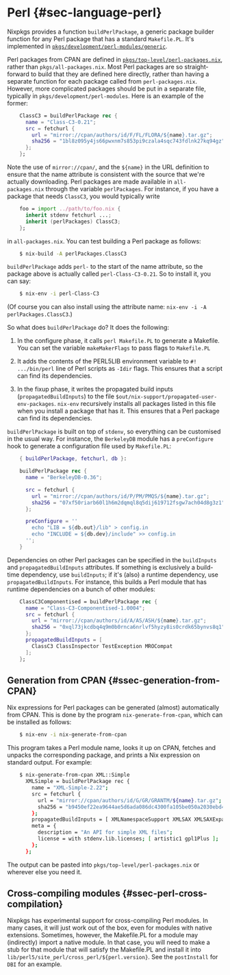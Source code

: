 Perl {#sec-language-perl}
====

Nixpkgs provides a function `buildPerlPackage`, a generic package
builder function for any Perl package that has a standard `Makefile.PL`.
It's implemented in
[`pkgs/development/perl-modules/generic`](https://github.com/NixOS/nixpkgs/blob/master/pkgs/development/perl-modules/generic).

Perl packages from CPAN are defined in
[`pkgs/top-level/perl-packages.nix`](https://github.com/NixOS/nixpkgs/blob/master/pkgs/top-level/perl-packages.nix),
rather than `pkgs/all-packages.nix`. Most Perl packages are so
straight-forward to build that they are defined here directly, rather
than having a separate function for each package called from
`perl-packages.nix`. However, more complicated packages should be put in
a separate file, typically in `pkgs/development/perl-modules`. Here is
an example of the former:
```nix
    ClassC3 = buildPerlPackage rec {
      name = "Class-C3-0.21";
      src = fetchurl {
        url = "mirror://cpan/authors/id/F/FL/FLORA/${name}.tar.gz";
        sha256 = "1bl8z095y4js66pwxnm7s853pi9czala4sqc743fdlnk27kq94gz";
      };
    };
```
Note the use of `mirror://cpan/`, and the `${name}` in the URL
definition to ensure that the name attribute is consistent with the
source that we're actually downloading. Perl packages are made available
in `all-packages.nix` through the variable `perlPackages`. For instance,
if you have a package that needs `ClassC3`, you would typically write
```nix
    foo = import ../path/to/foo.nix {
      inherit stdenv fetchurl ...;
      inherit (perlPackages) ClassC3;
    };
```
in `all-packages.nix`. You can test building a Perl package as follows:
```sh
    $ nix-build -A perlPackages.ClassC3
```
`buildPerlPackage` adds `perl-` to the start of the name attribute, so
the package above is actually called `perl-Class-C3-0.21`. So to install
it, you can say:
```sh
    $ nix-env -i perl-Class-C3
```
(Of course you can also install using the attribute name: `nix-env -i
  -A perlPackages.ClassC3`.)

So what does `buildPerlPackage` do? It does the following:

1.  In the configure phase, it calls `perl Makefile.PL` to generate a
    Makefile. You can set the variable `makeMakerFlags` to pass flags to
    `Makefile.PL`

2.  It adds the contents of the PERL5LIB environment variable to
    `#! .../bin/perl` line of Perl scripts as `-Idir` flags. This
    ensures that a script can find its dependencies.

3.  In the fixup phase, it writes the propagated build inputs
    (`propagatedBuildInputs`) to the file
    `$out/nix-support/propagated-user-env-packages`. `nix-env`
    recursively installs all packages listed in this file when you
    install a package that has it. This ensures that a Perl package can
    find its dependencies.

`buildPerlPackage` is built on top of `stdenv`, so everything can be
customised in the usual way. For instance, the `BerkeleyDB` module has a
`preConfigure` hook to generate a configuration file used by
`Makefile.PL`:
```nix
    { buildPerlPackage, fetchurl, db }:

    buildPerlPackage rec {
      name = "BerkeleyDB-0.36";

      src = fetchurl {
        url = "mirror://cpan/authors/id/P/PM/PMQS/${name}.tar.gz";
        sha256 = "07xf50riarb60l1h6m2dqmql8q5dij619712fsgw7ach04d8g3z1";
      };

      preConfigure = ''
        echo "LIB = ${db.out}/lib" > config.in
        echo "INCLUDE = ${db.dev}/include" >> config.in
      '';
    }
```
Dependencies on other Perl packages can be specified in the
`buildInputs` and `propagatedBuildInputs` attributes. If something is
exclusively a build-time dependency, use `buildInputs`; if it's (also) a
runtime dependency, use `propagatedBuildInputs`. For instance, this
builds a Perl module that has runtime dependencies on a bunch of other
modules:
```nix
    ClassC3Componentised = buildPerlPackage rec {
      name = "Class-C3-Componentised-1.0004";
      src = fetchurl {
        url = "mirror://cpan/authors/id/A/AS/ASH/${name}.tar.gz";
        sha256 = "0xql73jkcdbq4q9m0b0rnca6nrlvf5hyzy8is0crdk65bynvs8q1";
      };
      propagatedBuildInputs = [
        ClassC3 ClassInspector TestException MROCompat
      ];
    };
```
Generation from CPAN {#ssec-generation-from-CPAN}
--------------------

Nix expressions for Perl packages can be generated (almost)
automatically from CPAN. This is done by the program
`nix-generate-from-cpan`, which can be installed as follows:
```sh
    $ nix-env -i nix-generate-from-cpan
```
This program takes a Perl module name, looks it up on CPAN, fetches and
unpacks the corresponding package, and prints a Nix expression on
standard output. For example:
```sh
    $ nix-generate-from-cpan XML::Simple
      XMLSimple = buildPerlPackage rec {
        name = "XML-Simple-2.22";
        src = fetchurl {
          url = "mirror://cpan/authors/id/G/GR/GRANTM/${name}.tar.gz";
          sha256 = "b9450ef22ea9644ae5d6ada086dc4300fa105be050a2030ebd4efd28c198eb49";
        };
        propagatedBuildInputs = [ XMLNamespaceSupport XMLSAX XMLSAXExpat ];
        meta = {
          description = "An API for simple XML files";
          license = with stdenv.lib.licenses; [ artistic1 gpl1Plus ];
        };
      };
```
The output can be pasted into `pkgs/top-level/perl-packages.nix` or
wherever else you need it.

Cross-compiling modules {#ssec-perl-cross-compilation}
-----------------------

Nixpkgs has experimental support for cross-compiling Perl modules. In
many cases, it will just work out of the box, even for modules with
native extensions. Sometimes, however, the Makefile.PL for a module may
(indirectly) import a native module. In that case, you will need to make
a stub for that module that will satisfy the Makefile.PL and install it
into `lib/perl5/site_perl/cross_perl/${perl.version}`. See the
`postInstall` for `DBI` for an example.
